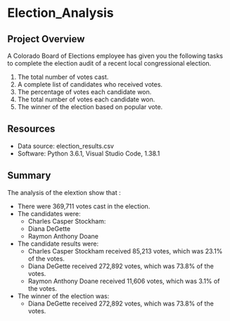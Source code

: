 # Election_Analysis
## Project Overview
A Colorado Board of Elections employee has given you the following tasks to complete the election audit of a recent local congressional election.
1. The total number of votes cast.
2. A complete list of candidates who received votes.
3. The percentage of votes each candidate won.
4. The total number of votes each candidate won.
5. The winner of the election based on popular vote.

## Resources
- Data source: election_results.csv
- Software: Python 3.6.1, Visual Studio Code, 1.38.1

## Summary
The analysis of the elextion show that :

- There were 369,711 votes cast in the election.
- The candidates were:
  - Charles Casper Stockham:
  - Diana DeGette
  - Raymon Anthony Doane
- The candidate results were:
  - Charles Casper Stockham received 85,213 votes, which was 23.1% of the votes.
  - Diana DeGette received 272,892 votes, which was 73.8% of the votes.
  - Raymon Anthony Doane received 11,606 votes, which was 3.1% of the votes.
- The winner of the election was: 
  - Diana DeGette received 272,892 votes, which was 73.8% of the votes.
